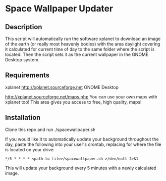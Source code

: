 # Space Wallpaper Updater

## Description
This script will automatically run the software xplanet to download an image of the earth (or really most heavenly bodies) with the area daylight covering it calculated for current time of day to the same folder where the script is located.  Then the script sets it as the current wallpaper in the GNOME Desktop system.


## Requirements
xplanet http://xplanet.sourceforge.net
GNOME Desktop

http://xplanet.sourceforge.net/maps.php You can use your own maps with xplanet too! This area gives you access to free, high quality, maps!

## Installation
Clone this repo and run ./spacewallpaper.sh 

If you would like it to automatically update your background throughout the day, paste the following into your user's crontab, replacing for where the file is located on your drive:

```*/5 * * * * <path to file>/spacewallpaper.sh >/dev/null 2>&1```

This will update your background every 5 minutes with a newly calculated image.